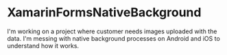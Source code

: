 # XamarinFormsNativeBackground
I'm working on a project where customer needs images uploaded with the data. I'm messing with native background processes on Android and iOS to understand how it works.
